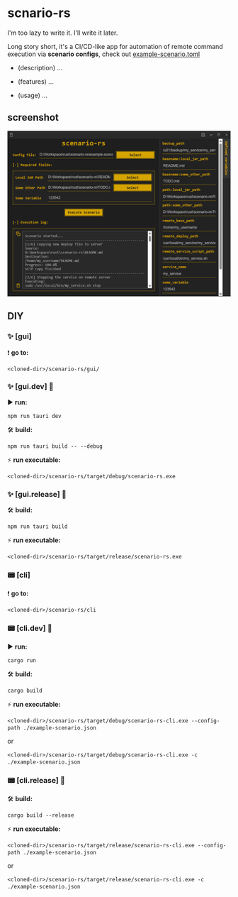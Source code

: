 # scnario-rs

I'm too lazy to write it. I'll write it later.

Long story short, it's a CI/CD-like app for automation of remote command execution via **scenario configs**, check out [example-scenario.toml](example-scenario.toml)

- (description) ...

- (features) ...

- (usage) ...

## screenshot

![screenshot](screenshot.png)

## DIY

### ✨ [gui]

❗ **go to:**

```
<cloned-dir>/scenario-rs/gui/
```

### ✨ [gui.dev] 🚧

▶️ **run:**

```
npm run tauri dev
```

🛠️ **build:**

```
npm run tauri build -- --debug
```

⚡ **run executable:**

```
<cloned-dir>/scenario-rs/target/debug/scenario-rs.exe
```

### ✨ [gui.release] 🎁

🛠️ **build:**

```
npm run tauri build
```

⚡ **run executable:**

```
<cloned-dir>/scenario-rs/target/release/scenario-rs.exe
```

### 📟 [cli]

❗ **go to:**

```
<cloned-dir>/scenario-rs/cli
```

### 📟 [cli.dev] 🚧

▶️ **run:**

```
cargo run
```

🛠️ **build:**

```
cargo build
```

⚡ **run executable:**

```
<cloned-dir>/scenario-rs/target/debug/scenario-rs-cli.exe --config-path ./example-scenario.json
```

or

```
<cloned-dir>/scenario-rs/target/debug/scenario-rs-cli.exe -c ./example-scenario.json
```

### 📟 [cli.release] 🎁

🛠️ **build:**

```
cargo build --release
```

⚡ **run executable:**

```
<cloned-dir>/scenario-rs/target/release/scenario-rs-cli.exe --config-path ./example-scenario.json
```

or

```
<cloned-dir>/scenario-rs/target/release/scenario-rs-cli.exe -c ./example-scenario.json
```
